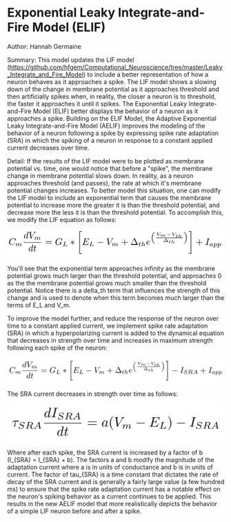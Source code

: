 # Exponential Leaky Integrate-and-Fire Model (ELIF)

Author: Hannah Germaine

Summary: This model updates the LIF model (https://github.com/hfgem/Computational_Neuroscience/tree/master/Leaky_Integrate_and_Fire_Model) to include a better representation of how a neuron behaves as it approaches a spike. The LIF model shows a slowing down of the change in membrane potential as it approaches threshold and then artificially spikes when, in reality, the closer a neuron is to threshold, the faster it approaches it until it spikes. The Exponential Leaky Integrate-and-Fire Model (ELIF) better displays the behavior of a neuron as it approaches a spike. Building on the ELIF Model, the Adaptive Exponential Leaky Integrate-and-Fire Model (AELIF) improves the modeling of the behavior of a neuron following a spike by expressing spike rate adaptation (SRA) in which the spiking of a neuron in response to a constant applied current decreases over time.

Detail: If the results of the LIF model were to be plotted as membrane potential vs. time, one would notice that before a "spike", the membrane change in membrane potential slows down. In reality, as a neuron approaches threshold (and passes), the rate at which it's membrane potential changes increases. To better model this situation, one can modify the LIF model to include an exponential term that causes the membrane potential to increase more the greater it is than the threshold potential, and decrease more the less it is than the threshold potential. To accomplish this, we modify the LIF equation as follows:

![ELIF_equation](https://github.com/hfgem/Computational_Neuroscience/blob/master/Exponential_Leaky_Integrate_and_Fire_Model/Images/ELIF_equation.png)

You'll see that the exponential term approaches infinity as the membrane potential grows much larger than the threshold potential, and approaches 0 as the the membrane potential grows much smaller than the threshold potential. Notice there is a delta_th term that influences the strength of this change and is used to denote when this term becomes much larger than the terms of E_L and V_m.

To improve the model further, and reduce the response of the neuron over time to a constant applied current, we implement spike rate adaptation (SRA) in which a hyperpolarizing current is added to the dynamical equation that decreases in strength over time and increases in maximum strength following each spike of the neuron:

![AELIF_SRA_equation](https://github.com/hfgem/Computational_Neuroscience/blob/master/Exponential_Leaky_Integrate_and_Fire_Model/Images/AELIF_equation.png)

The SRA current decreases in strength over time as follows:

![SRA_current](https://github.com/hfgem/Computational_Neuroscience/blob/master/Exponential_Leaky_Integrate_and_Fire_Model/Images/SRA_current.png)

Where after each spike, the SRA current is increased by a factor of b (I_{SRA} = I_{SRA} + b). The factors a and b modify the magnitude of the adaptation current where a is in units of conductance and b is in units of current. The factor of tau_{SRA} is a time constant that dictates the rate of decay of the SRA current and is generally a fairly large value (a few hundred ms) to ensure that the spike rate adaptation current has a notable effect on the neuron's spiking behavior as a current continues to be applied. This results in the new AELIF model that more realistically depicts the behavior of a simple LIF neuron before and after a spike.
